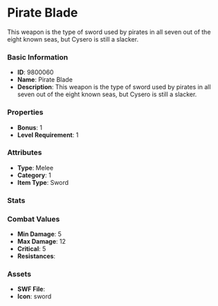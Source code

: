 # Pirate Blade

This weapon is the type of sword used by pirates in all seven out of the eight known seas, but Cysero is still a slacker.

### Basic Information

- **ID**: 9800060
- **Name**: Pirate Blade
- **Description**: This weapon is the type of sword used by pirates in all seven out of the eight known seas, but Cysero is still a slacker.

### Properties

- **Bonus**: 1
- **Level Requirement**: 1

### Attributes

- **Type**: Melee     
- **Category**: 1
- **Item Type**: Sword

### Stats


### Combat Values

- **Min Damage**: 5
- **Max Damage**: 12
- **Critical**: 5
- **Resistances**: 

### Assets

- **SWF File**: 
- **Icon**: sword

